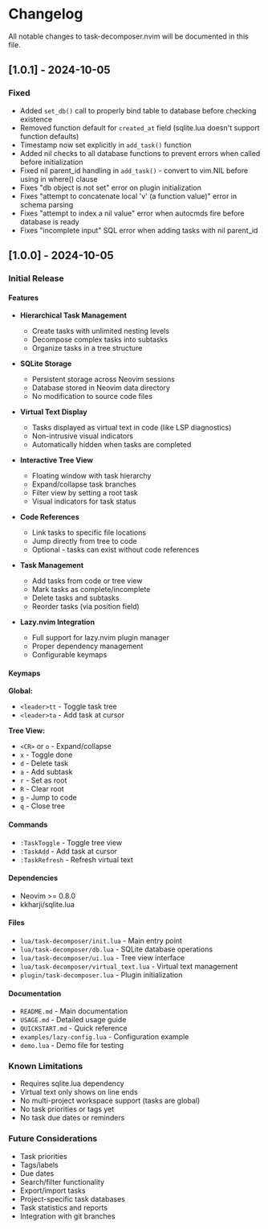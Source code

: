 # Changelog

All notable changes to task-decomposer.nvim will be documented in this file.

## [1.0.1] - 2024-10-05

### Fixed
- Added `set_db()` call to properly bind table to database before checking existence
- Removed function default for `created_at` field (sqlite.lua doesn't support function defaults)
- Timestamp now set explicitly in `add_task()` function
- Added nil checks to all database functions to prevent errors when called before initialization
- Fixed nil parent_id handling in `add_task()` - convert to vim.NIL before using in where() clause
- Fixes "db object is not set" error on plugin initialization
- Fixes "attempt to concatenate local 'v' (a function value)" error in schema parsing
- Fixes "attempt to index a nil value" error when autocmds fire before database is ready
- Fixes "incomplete input" SQL error when adding tasks with nil parent_id

## [1.0.0] - 2024-10-05

### Initial Release

#### Features

- **Hierarchical Task Management**
  - Create tasks with unlimited nesting levels
  - Decompose complex tasks into subtasks
  - Organize tasks in a tree structure

- **SQLite Storage**
  - Persistent storage across Neovim sessions
  - Database stored in Neovim data directory
  - No modification to source code files

- **Virtual Text Display**
  - Tasks displayed as virtual text in code (like LSP diagnostics)
  - Non-intrusive visual indicators
  - Automatically hidden when tasks are completed

- **Interactive Tree View**
  - Floating window with task hierarchy
  - Expand/collapse task branches
  - Filter view by setting a root task
  - Visual indicators for task status

- **Code References**
  - Link tasks to specific file locations
  - Jump directly from tree to code
  - Optional - tasks can exist without code references

- **Task Management**
  - Add tasks from code or tree view
  - Mark tasks as complete/incomplete
  - Delete tasks and subtasks
  - Reorder tasks (via position field)

- **Lazy.nvim Integration**
  - Full support for lazy.nvim plugin manager
  - Proper dependency management
  - Configurable keymaps

#### Keymaps

**Global:**
- `<leader>tt` - Toggle task tree
- `<leader>ta` - Add task at cursor

**Tree View:**
- `<CR>` or `o` - Expand/collapse
- `x` - Toggle done
- `d` - Delete task
- `a` - Add subtask
- `r` - Set as root
- `R` - Clear root
- `g` - Jump to code
- `q` - Close tree

#### Commands

- `:TaskToggle` - Toggle tree view
- `:TaskAdd` - Add task at cursor
- `:TaskRefresh` - Refresh virtual text

#### Dependencies

- Neovim >= 0.8.0
- kkharji/sqlite.lua

#### Files

- `lua/task-decomposer/init.lua` - Main entry point
- `lua/task-decomposer/db.lua` - SQLite database operations
- `lua/task-decomposer/ui.lua` - Tree view interface
- `lua/task-decomposer/virtual_text.lua` - Virtual text management
- `plugin/task-decomposer.lua` - Plugin initialization

#### Documentation

- `README.md` - Main documentation
- `USAGE.md` - Detailed usage guide
- `QUICKSTART.md` - Quick reference
- `examples/lazy-config.lua` - Configuration example
- `demo.lua` - Demo file for testing

### Known Limitations

- Requires sqlite.lua dependency
- Virtual text only shows on line ends
- No multi-project workspace support (tasks are global)
- No task priorities or tags yet
- No task due dates or reminders

### Future Considerations

- Task priorities
- Tags/labels
- Due dates
- Search/filter functionality
- Export/import tasks
- Project-specific task databases
- Task statistics and reports
- Integration with git branches
